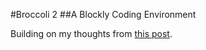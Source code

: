 #Broccoli 2
##A Blockly Coding Environment

Building on my thoughts from [this post](https://github.com/flyswatter/Blockly-Brainstorming).